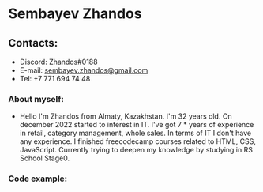 # Sembayev Zhandos<br>
## Contacts:<br>
* Discord: Zhandos#0188<br>
* E-mail: sembayev.zhandos@gmail.com<br>
* Tel: +7 771 694 74 48<br>

### About myself:<br>
* Hello I'm Zhandos from Almaty, Kazakhstan. I'm 32 years old. On december 2022 started to interest in IT. I've got 7 * years of experience in retail, category management, whole sales. In terms of IT I don't have any experience. I finished freecodecamp courses related to HTML, CSS, JavaScript. Currently trying to deepen my knowledge by studying in RS School Stage0.

### Code example: